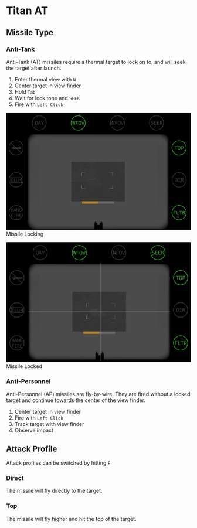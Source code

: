 # Titan AT

## Missile Type

### Anti-Tank

Anti-Tank (AT) missiles require a thermal target to lock on to, and will seek the target after launch.

1. Enter thermal view with `N`
2. Center target in view finder
3. Hold `Tab`
4. Wait for lock tone and `SEEK`
5. Fire with `Left Click`

![Diagram](img/titan_locking.png)
Missile Locking

![Diagram](img/titan_locked.png)
Missile Locked

### Anti-Personnel

Anti-Personnel (AP) missiles are fly-by-wire. They are fired without a locked target and continue towards the center of the view finder.

1. Center target in view finder
2. Fire with `Left Click`
3. Track target with view finder
4. Observe impact

## Attack Profile

Attack profiles can be switched by hitting `F`

### Direct

The missile will fly directly to the target.

### Top

The missile will fly higher and hit the top of the target.
